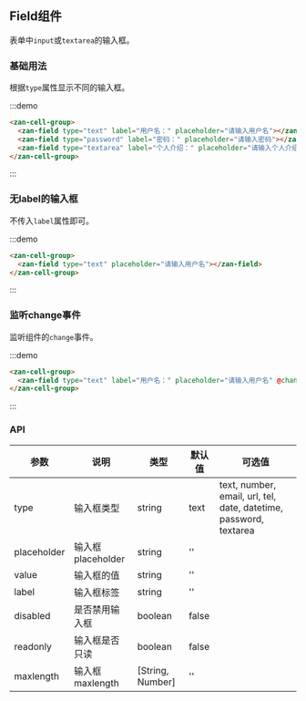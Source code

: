 ## Field组件

表单中`input`或`textarea`的输入框。

### 基础用法

根据`type`属性显示不同的输入框。

:::demo
```html
<zan-cell-group>
  <zan-field type="text" label="用户名：" placeholder="请输入用户名"></zan-field>
  <zan-field type="password" label="密码：" placeholder="请输入密码"></zan-field>
  <zan-field type="textarea" label="个人介绍：" placeholder="请输入个人介绍"></zan-field>
</zan-cell-group>
```
:::

### 无label的输入框

不传入`label`属性即可。

:::demo
```html
<zan-cell-group>
  <zan-field type="text" placeholder="请输入用户名"></zan-field>
</zan-cell-group>
```
:::

### 监听change事件

监听组件的`change`事件。

:::demo
```html
<zan-cell-group>
  <zan-field type="text" label="用户名：" placeholder="请输入用户名" @change="handleChange"></zan-field>
</zan-cell-group>
```
:::

### API

| 参数       | 说明      | 类型       | 默认值       | 可选值       |
|-----------|-----------|-----------|-------------|-------------|
| type | 输入框类型 | string  | text | text, number, email, url, tel, date, datetime, password, textarea  |
| placeholder | 输入框placeholder | string  | '' |   |
| value | 输入框的值 | string  | '' |   |
| label | 输入框标签 | string  | '' |   |
| disabled | 是否禁用输入框 | boolean  | false |   |
| readonly | 输入框是否只读 | boolean  | false |   |
| maxlength | 输入框maxlength | [String, Number]  | '' |   |

